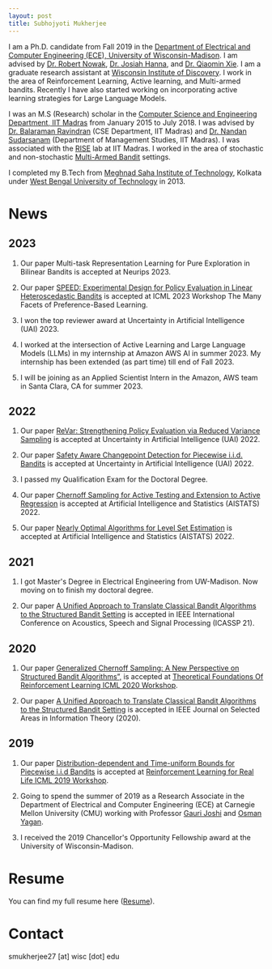 ```yaml
---
layout: post
title: Subhojyoti Mukherjee
---
```

I am a Ph.D. candidate from Fall 2019 in the [Department of Electrical and Computer Engineering (ECE), University of Wisconsin-Madison](https://www.engr.wisc.edu/department/electrical-computer-engineering/). I am advised by [Dr. Robert Nowak](http://nowak.ece.wisc.edu/), [Dr. Josiah Hanna](https://pages.cs.wisc.edu/~jphanna/), and [Dr. Qiaomin Xie](https://qiaominxie.github.io/). I am a graduate research assistant at [Wisconsin Institute of Discovery](https://wid.wisc.edu/people/subhojyoti-mukherjee/). I work in the area of Reinforcement Learning, Active learning, and Multi-armed bandits. Recently I have also started working on incorporating active learning strategies for Large Language Models.


   I was an M.S (Research) scholar in the [Computer Science and Engineering Department, IIT Madras](https://www.cse.iitm.ac.in/) from January 2015 to July 2018. I was advised by [Dr. Balaraman Ravindran](https://www.cse.iitm.ac.in/~ravi/) (CSE Department, IIT Madras) and [Dr. Nandan Sudarsanam](https://doms.iitm.ac.in/index.php/nandan-s) (Department of Management Studies, IIT Madras). I was associated with the [RISE](http://rise.cse.iitm.ac.in/rise1/index.html) lab at IIT Madras. I worked in the area of stochastic and non-stochastic [Multi-Armed Bandit](https://en.wikipedia.org/wiki/Multi-armed_bandit) settings.
   
   I completed my B.Tech from [Meghnad Saha Institute of Technology](http://www.msit.edu.in/), Kolkata under [West Bengal University of Technology](http://www.wbut.ac.in/) in 2013.
   
# News

## 2023
   
1. Our paper Multi-task Representation Learning for Pure Exploration in Bilinear Bandits is accepted at Neurips 2023.

2. Our paper [SPEED: Experimental Design for Policy Evaluation in Linear Heteroscedastic Bandits](https://arxiv.org/pdf/2301.12357.pdf) is accepted at ICML 2023 Workshop The Many Facets of Preference-Based Learning.

3. I won the top reviewer award at Uncertainty in Artificial Intelligence (UAI) 2023.

4. I worked at the intersection of Active Learning and Large Language Models (LLMs) in my internship at Amazon AWS AI in summer 2023. My internship has been extended (as part time) till end of Fall 2023.

5. I will be joining as an Applied Scientist Intern in the Amazon, AWS team in Santa Clara, CA for summer 2023.

## 2022

1. Our paper [ReVar: Strengthening Policy Evaluation via Reduced Variance Sampling](https://arxiv.org/abs/2203.04510) is accepted at Uncertainty in Artificial Intelligence (UAI) 2022.

2. Our paper [Safety Aware Changepoint Detection for Piecewise i.i.d. Bandits](https://arxiv.org/abs/2205.13689) is accepted at Uncertainty in Artificial Intelligence (UAI) 2022.

3. I passed my Qualification Exam for the Doctoral Degree.

4. Our paper [Chernoff Sampling for Active Testing and Extension to Active Regression](https://arxiv.org/abs/2012.08073) is accepted at Artificial Intelligence and Statistics (AISTATS) 2022.

5. Our paper [Nearly Optimal Algorithms for Level Set Estimation](https://arxiv.org/abs/2111.01768) is accepted at Artificial Intelligence and Statistics (AISTATS) 2022.

## 2021

1. I got Master's Degree in Electrical Engineering from UW-Madison. Now moving on to finish my doctoral degree.

2. Our paper [A Unified Approach to Translate Classical Bandit Algorithms to the Structured Bandit Setting](https://ieeexplore.ieee.org/abstract/document/9413628) is accepted in IEEE International Conference on
Acoustics, Speech and Signal Processing (ICASSP 21).

## 2020

1. Our paper [Generalized Chernoff Sampling: A New Perspective on Structured Bandit Algorithms”,](https://arxiv.org/abs/1810.08164) is accepted at [Theoretical Foundations Of Reinforcement Learning ICML 2020 Workshop](https://wensun.github.io/rl_theory_workshop_2020_ICML.github.io/).

2. Our paper [A Unified Approach to Translate Classical Bandit Algorithms to the Structured Bandit Setting](https://ieeexplore.ieee.org/abstract/document/9276444) is accepted in IEEE Journal on Selected Areas in
Information Theory (2020).

## 2019

1. Our paper [Distribution-dependent and Time-uniform Bounds for Piecewise i.i.d Bandits](https://arxiv.org/abs/1905.13159) is accepted at [Reinforcement Learning for Real Life ICML 2019 Workshop](https://sites.google.com/view/RL4RealLife).

2. Going to spend the summer of 2019 as a Research Associate in the Department of Electrical and Computer Engineering (ECE) at Carnegie Mellon University (CMU) working with Professor [Gauri Joshi](https://www.andrew.cmu.edu/user/gaurij/) and [Osman Yagan](http://www.andrew.cmu.edu/user/oyagan/).

3. I received the 2019 Chancellor's Opportunity Fellowship award at the University of Wisconsin-Madison.


# Resume

You can find my full resume here ([Resume](/pdf/subho_cv.pdf)).

# Contact 

smukherjee27 [at] wisc [dot] edu

